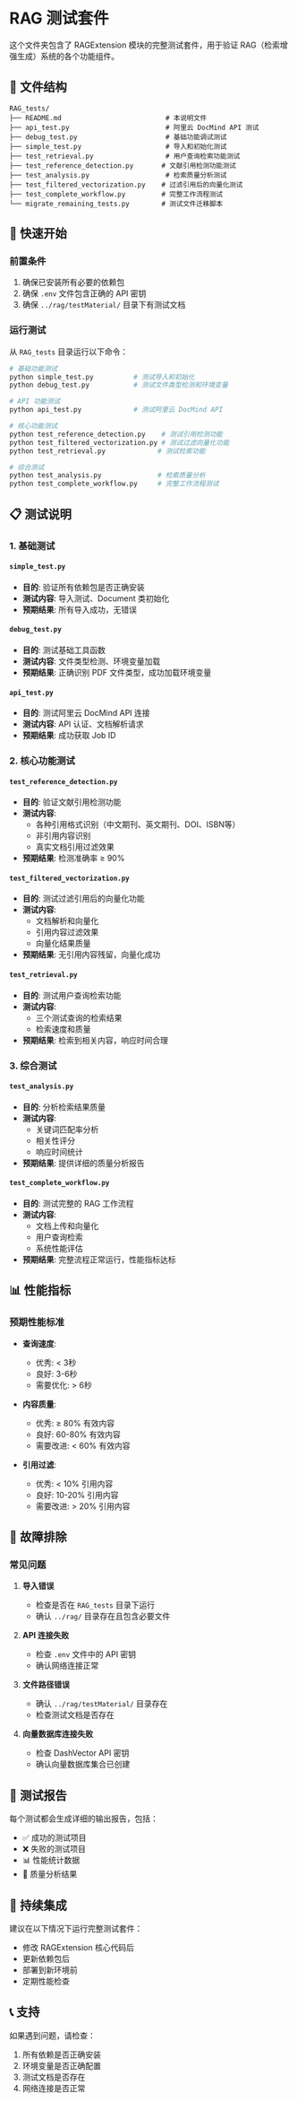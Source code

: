 # RAG 测试套件

这个文件夹包含了 RAGExtension 模块的完整测试套件，用于验证 RAG（检索增强生成）系统的各个功能组件。

## 📁 文件结构

```
RAG_tests/
├── README.md                          # 本说明文件
├── api_test.py                        # 阿里云 DocMind API 测试
├── debug_test.py                      # 基础功能调试测试
├── simple_test.py                     # 导入和初始化测试
├── test_retrieval.py                  # 用户查询检索功能测试
├── test_reference_detection.py       # 文献引用检测功能测试
├── test_analysis.py                   # 检索质量分析测试
├── test_filtered_vectorization.py    # 过滤引用后的向量化测试
├── test_complete_workflow.py         # 完整工作流程测试
└── migrate_remaining_tests.py        # 测试文件迁移脚本
```

## 🚀 快速开始

### 前置条件

1. 确保已安装所有必要的依赖包
2. 确保 `.env` 文件包含正确的 API 密钥
3. 确保 `../rag/testMaterial/` 目录下有测试文档

### 运行测试

从 `RAG_tests` 目录运行以下命令：

```bash
# 基础功能测试
python simple_test.py          # 测试导入和初始化
python debug_test.py           # 测试文件类型检测和环境变量

# API 功能测试
python api_test.py             # 测试阿里云 DocMind API

# 核心功能测试
python test_reference_detection.py    # 测试引用检测功能
python test_filtered_vectorization.py # 测试过滤向量化功能
python test_retrieval.py             # 测试检索功能

# 综合测试
python test_analysis.py              # 检索质量分析
python test_complete_workflow.py     # 完整工作流程测试
```

## 📋 测试说明

### 1. 基础测试

#### `simple_test.py`
- **目的**: 验证所有依赖包是否正确安装
- **测试内容**: 导入测试、Document 类初始化
- **预期结果**: 所有导入成功，无错误

#### `debug_test.py`
- **目的**: 测试基础工具函数
- **测试内容**: 文件类型检测、环境变量加载
- **预期结果**: 正确识别 PDF 文件类型，成功加载环境变量

#### `api_test.py`
- **目的**: 测试阿里云 DocMind API 连接
- **测试内容**: API 认证、文档解析请求
- **预期结果**: 成功获取 Job ID

### 2. 核心功能测试

#### `test_reference_detection.py`
- **目的**: 验证文献引用检测功能
- **测试内容**: 
  - 各种引用格式识别（中文期刊、英文期刊、DOI、ISBN等）
  - 非引用内容识别
  - 真实文档引用过滤效果
- **预期结果**: 检测准确率 ≥ 90%

#### `test_filtered_vectorization.py`
- **目的**: 测试过滤引用后的向量化功能
- **测试内容**:
  - 文档解析和向量化
  - 引用内容过滤效果
  - 向量化结果质量
- **预期结果**: 无引用内容残留，向量化成功

#### `test_retrieval.py`
- **目的**: 测试用户查询检索功能
- **测试内容**:
  - 三个测试查询的检索结果
  - 检索速度和质量
- **预期结果**: 检索到相关内容，响应时间合理

### 3. 综合测试

#### `test_analysis.py`
- **目的**: 分析检索结果质量
- **测试内容**:
  - 关键词匹配率分析
  - 相关性评分
  - 响应时间统计
- **预期结果**: 提供详细的质量分析报告

#### `test_complete_workflow.py`
- **目的**: 测试完整的 RAG 工作流程
- **测试内容**:
  - 文档上传和向量化
  - 用户查询检索
  - 系统性能评估
- **预期结果**: 完整流程正常运行，性能指标达标

## 📊 性能指标

### 预期性能标准

- **查询速度**: 
  - 优秀: < 3秒
  - 良好: 3-6秒
  - 需要优化: > 6秒

- **内容质量**:
  - 优秀: ≥ 80% 有效内容
  - 良好: 60-80% 有效内容
  - 需要改进: < 60% 有效内容

- **引用过滤**:
  - 优秀: < 10% 引用内容
  - 良好: 10-20% 引用内容
  - 需要改进: > 20% 引用内容

## 🔧 故障排除

### 常见问题

1. **导入错误**
   - 检查是否在 `RAG_tests` 目录下运行
   - 确认 `../rag/` 目录存在且包含必要文件

2. **API 连接失败**
   - 检查 `.env` 文件中的 API 密钥
   - 确认网络连接正常

3. **文件路径错误**
   - 确认 `../rag/testMaterial/` 目录存在
   - 检查测试文档是否存在

4. **向量数据库连接失败**
   - 检查 DashVector API 密钥
   - 确认向量数据库集合已创建

## 📝 测试报告

每个测试都会生成详细的输出报告，包括：
- ✅ 成功的测试项目
- ❌ 失败的测试项目
- 📊 性能统计数据
- 🎯 质量分析结果

## 🔄 持续集成

建议在以下情况下运行完整测试套件：
- 修改 RAGExtension 核心代码后
- 更新依赖包后
- 部署到新环境前
- 定期性能检查

## 📞 支持

如果遇到问题，请检查：
1. 所有依赖是否正确安装
2. 环境变量是否正确配置
3. 测试文档是否存在
4. 网络连接是否正常
